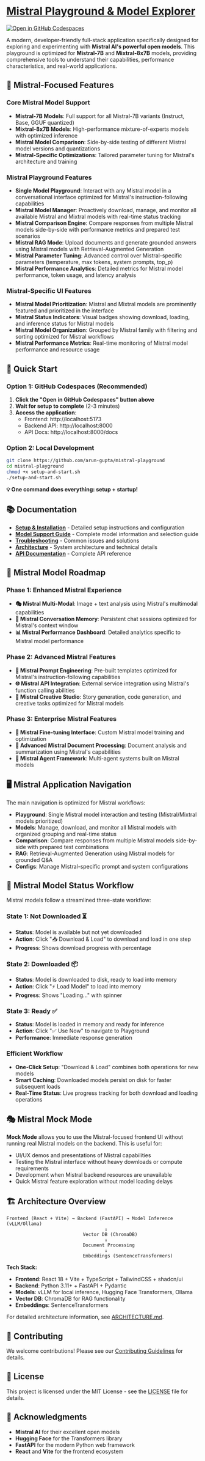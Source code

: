 # <a href="https://github.com/arun-gupta/mistral-playground" target="_blank">Mistral Playground & Model Explorer</a>

<a href="https://codespaces.new/arun-gupta/mistral-playground" target="_blank"><img src="https://github.com/codespaces/badge.svg" alt="Open in GitHub Codespaces"></a>

A modern, developer-friendly full-stack application specifically designed for exploring and experimenting with **Mistral AI's powerful open models**. This playground is optimized for **Mistral-7B** and **Mixtral-8x7B** models, providing comprehensive tools to understand their capabilities, performance characteristics, and real-world applications.

## 🎯 **Mistral-Focused Features**

### **Core Mistral Model Support**
- **Mistral-7B Models**: Full support for all Mistral-7B variants (Instruct, Base, GGUF quantized)
- **Mixtral-8x7B Models**: High-performance mixture-of-experts models with optimized inference
- **Mistral Model Comparison**: Side-by-side testing of different Mistral model versions and quantizations
- **Mistral-Specific Optimizations**: Tailored parameter tuning for Mistral's architecture and training

### **Mistral Playground Features**
- **Single Model Playground**: Interact with any Mistral model in a conversational interface optimized for Mistral's instruction-following capabilities
- **Mistral Model Manager**: Proactively download, manage, and monitor all available Mistral and Mixtral models with real-time status tracking
- **Mistral Comparison Engine**: Compare responses from multiple Mistral models side-by-side with performance metrics and prepared test scenarios
- **Mistral RAG Mode**: Upload documents and generate grounded answers using Mistral models with Retrieval-Augmented Generation
- **Mistral Parameter Tuning**: Advanced control over Mistral-specific parameters (temperature, max tokens, system prompts, top_p)
- **Mistral Performance Analytics**: Detailed metrics for Mistral model performance, token usage, and latency analysis

### **Mistral-Specific UI Features**
- **Mistral Model Prioritization**: Mistral and Mixtral models are prominently featured and prioritized in the interface
- **Mistral Status Indicators**: Visual badges showing download, loading, and inference status for Mistral models
- **Mistral Model Organization**: Grouped by Mistral family with filtering and sorting optimized for Mistral workflows
- **Mistral Performance Metrics**: Real-time monitoring of Mistral model performance and resource usage

## 🚀 **Quick Start**

### **Option 1: GitHub Codespaces (Recommended)**
1. **Click the "Open in GitHub Codespaces" button above**
2. **Wait for setup to complete** (2-3 minutes)
3. **Access the application**:
   - Frontend: http://localhost:5173
   - Backend API: http://localhost:8000
   - API Docs: http://localhost:8000/docs

### **Option 2: Local Development**
```bash
git clone https://github.com/arun-gupta/mistral-playground
cd mistral-playground
chmod +x setup-and-start.sh
./setup-and-start.sh
```

**💡 One command does everything: setup + startup!**

## 📚 **Documentation**

- **[Setup & Installation](SETUP.md)** - Detailed setup instructions and configuration
- **[Model Support Guide](MODEL_SUPPORT.md)** - Complete model information and selection guide
- **[Troubleshooting](TROUBLESHOOTING.md)** - Common issues and solutions
- **[Architecture](ARCHITECTURE.md)** - System architecture and technical details
- **[API Documentation](API.md)** - Complete API reference

## 🚀 **Mistral Model Roadmap**

### **Phase 1: Enhanced Mistral Experience**
- **🎭 Mistral Multi-Modal**: Image + text analysis using Mistral's multimodal capabilities
- **🔄 Mistral Conversation Memory**: Persistent chat sessions optimized for Mistral's context window
- **📊 Mistral Performance Dashboard**: Detailed analytics specific to Mistral model performance

### **Phase 2: Advanced Mistral Features**  
- **🎯 Mistral Prompt Engineering**: Pre-built templates optimized for Mistral's instruction-following capabilities
- **🌐 Mistral API Integration**: External service integration using Mistral's function calling abilities
- **🎨 Mistral Creative Studio**: Story generation, code generation, and creative tasks optimized for Mistral models

### **Phase 3: Enterprise Mistral Features**
- **🔧 Mistral Fine-tuning Interface**: Custom Mistral model training and optimization
- **📝 Advanced Mistral Document Processing**: Document analysis and summarization using Mistral's capabilities
- **🤖 Mistral Agent Framework**: Multi-agent systems built on Mistral models

## 🖥️ **Mistral Application Navigation**

The main navigation is optimized for Mistral workflows:
- **Playground**: Single Mistral model interaction and testing (Mistral/Mixtral models prioritized)
- **Models**: Manage, download, and monitor all Mistral models with organized grouping and real-time status
- **Comparison**: Compare responses from multiple Mistral models side-by-side with prepared test combinations
- **RAG**: Retrieval-Augmented Generation using Mistral models for grounded Q&A
- **Configs**: Manage Mistral-specific prompt and system configurations

## 🚦 **Mistral Model Status Workflow**

Mistral models follow a streamlined three-state workflow:

### **State 1: Not Downloaded** ⏳
- **Status**: Model is available but not yet downloaded
- **Action**: Click "📥 Download & Load" to download and load in one step
- **Progress**: Shows download progress with percentage

### **State 2: Downloaded** 📦  
- **Status**: Model is downloaded to disk, ready to load into memory
- **Action**: Click "⚡ Load Model" to load into memory
- **Progress**: Shows "Loading..." with spinner

### **State 3: Ready** ✅
- **Status**: Model is loaded in memory and ready for inference
- **Action**: Click "✅ Use Now" to navigate to Playground
- **Performance**: Immediate response generation

### **Efficient Workflow**
- **One-Click Setup**: "Download & Load" combines both operations for new models
- **Smart Caching**: Downloaded models persist on disk for faster subsequent loads
- **Real-Time Status**: Live progress tracking for both download and loading operations

## 🎭 **Mistral Mock Mode**

**Mock Mode** allows you to use the Mistral-focused frontend UI without running real Mistral models on the backend. This is useful for:
- UI/UX demos and presentations of Mistral capabilities
- Testing the Mistral interface without heavy downloads or compute requirements
- Development when Mistral backend resources are unavailable
- Quick Mistral feature exploration without model loading delays

## 🏗️ **Architecture Overview**

```
Frontend (React + Vite) → Backend (FastAPI) → Model Inference (vLLM/Ollama)
                                    ↓
                            Vector DB (ChromaDB)
                                    ↓
                            Document Processing
                                    ↓
                            Embeddings (SentenceTransformers)
```

**Tech Stack:**
- **Frontend**: React 18 + Vite + TypeScript + TailwindCSS + shadcn/ui
- **Backend**: Python 3.11+ + FastAPI + Pydantic
- **Models**: vLLM for local inference, Hugging Face Transformers, Ollama
- **Vector DB**: ChromaDB for RAG functionality
- **Embeddings**: SentenceTransformers

For detailed architecture information, see [ARCHITECTURE.md](ARCHITECTURE.md).

## 🤝 **Contributing**

We welcome contributions! Please see our [Contributing Guidelines](CONTRIBUTING.md) for details.

## 📄 **License**

This project is licensed under the MIT License - see the [LICENSE](LICENSE) file for details.

## 🙏 **Acknowledgments**

- **Mistral AI** for their excellent open models
- **Hugging Face** for the Transformers library
- **FastAPI** for the modern Python web framework
- **React** and **Vite** for the frontend ecosystem 